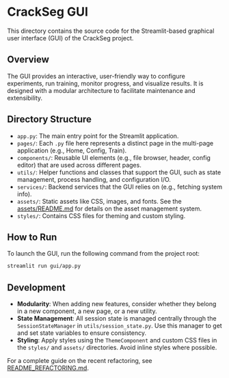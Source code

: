 # CrackSeg GUI

This directory contains the source code for the Streamlit-based graphical user
interface (GUI) of the CrackSeg project.

## Overview

The GUI provides an interactive, user-friendly way to configure experiments,
run training, monitor progress, and visualize results. It is designed with a
modular architecture to facilitate maintenance and extensibility.

## Directory Structure

- `app.py`: The main entry point for the Streamlit application.
- `pages/`: Each `.py` file here represents a distinct page in the multi-page
    application (e.g., Home, Config, Train).
- `components/`: Reusable UI elements (e.g., file browser, header, config
    editor) that are used across different pages.
- `utils/`: Helper functions and classes that support the GUI, such as state
    management, process handling, and configuration I/O.
- `services/`: Backend services that the GUI relies on (e.g., fetching system
    info).
- `assets/`: Static assets like CSS, images, and fonts. See the
    [assets/README.md](assets/README.md) for details on the asset management
    system.
- `styles/`: Contains CSS files for theming and custom styling.

## How to Run

To launch the GUI, run the following command from the project root:

```bash
streamlit run gui/app.py
```

## Development

- **Modularity**: When adding new features, consider whether they belong in a
    new component, a new page, or a new utility.
- **State Management**: All session state is managed centrally through the
    `SessionStateManager` in `utils/session_state.py`. Use this manager to
    get and set state variables to ensure consistency.
- **Styling**: Apply styles using the `ThemeComponent` and custom CSS files in
    the `styles/` and `assets/` directories. Avoid inline styles where possible.

For a complete guide on the recent refactoring, see
[README_REFACTORING.md](README_REFACTORING.md).
